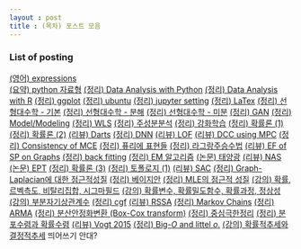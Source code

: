 ```yaml
---
layout : post 
title : (목차) 포스트 모음 
---
```


### List of posting

[(영어) expressions](https://miruetoto.github.io/2000-01-01-ENG/)<br/>
[(요약) python 자료형](
https://miruetoto.github.io/2000-01-01-PY/)
[(정리) Data Analysis with Python](https://miruetoto.github.io/2000-01-02-PYDATA/)
[(정리) Data Analysis with R](https://miruetoto.github.io/2000-01-02-RDATA/)
[(정리) ggplot](https://miruetoto.github.io/2000-01-03-GGPLOT/)
[(정리) ubuntu](https://miruetoto.github.io/2000-01-04-UBUNTU/)
[(정리) jupyter setting](https://miruetoto.github.io/2000-01-05-JUPYTER/)
[(정리) LaTex](https://miruetoto.github.io/2000-01-06-LaTeX/)
[(정리) 선형대수학 - 기본](https://miruetoto.github.io/2018-10-09-LA_basic/)
[(정리) 선형대수학 - 분해](https://miruetoto.github.io/2018-10-11-LA_decomp/)
[(정리) 선형대수학 - 미분](https://miruetoto.github.io/2018-10-12-LA_derivated/)
[(정리) GAN](https://miruetoto.github.io/2018-11-01-GAN/)
[(정리) Model/Modeling](https://miruetoto.github.io/2018-11-01-Modeling/)
[(정리) WLS](https://miruetoto.github.io/2018-11-01-WLS/)
[(정리) 주성분분석](https://miruetoto.github.io/2018-11-04-PCA/)
[(정리) 강화학습](https://miruetoto.github.io/2018-11-06-RL/)
[(정리) 확률론 (1)](https://miruetoto.github.io/2018-11-15-PROB1/)
[(정리) 확률론 (2)](https://miruetoto.github.io/2018-11-16-PROB2/)
[(리뷰) Darts](https://miruetoto.github.io/2019-02-08-Darts/)
[(정리) DNN](https://miruetoto.github.io/2019-02-13-DNN/)
[(리뷰) LOF](https://miruetoto.github.io/2019-03-21-LOF/)
[(리뷰) DCC using MPC](https://miruetoto.github.io/2019-04-02-MPC/)
[(정리) Consistency of MCE](https://miruetoto.github.io/2019-04-07-MCE/)
[(정리) 퓨리에 표현들](https://miruetoto.github.io/2019-04-16-FT/)
[(정리) 라그랑주승수법](https://miruetoto.github.io/2019-04-27-LAGRANGE/)
[(리뷰) EF of SP on Graphs](https://miruetoto.github.io/2019-05-20-EFSPG/)
[(정리) back fitting](https://miruetoto.github.io/2019-06-17-BCKF/)
[(정리) EM 알고리즘](https://miruetoto.github.io/2019-06-19-EM/)
[(논문) 태양광](https://miruetoto.github.io/2019-06-21-SPdata/)
[(리뷰) NAS](https://miruetoto.github.io/2019-06-22-NAS/)
[(논문) EPT](https://miruetoto.github.io/2019-07-22-EPT/)
[(정리) 확률론 (3)](https://miruetoto.github.io/2019-07-28-PROB3/)
[(정리) 토폴로지 (1)](https://miruetoto.github.io/2019-07-29-TPLG1/)
[(리뷰) SAC](https://miruetoto.github.io/2019-08-22-SAC/)
[(정리) Graph-Laplacian에 대한 점근적성질](https://miruetoto.github.io/2019-11-04-GLP/)
[(정리) 베이지안](https://miruetoto.github.io/2019-11-24-BYSN/)
[(정리) MLE의 점근적 성질](https://miruetoto.github.io/2019-12-07-FI/)
[(강의) 확률, 르벡측도, 비탈리집합, 시그마필드](https://miruetoto.github.io/2020-03-12-TS1/)
[(강의) 확률변수, 확률밀도함수, 확률과정, 정상성](https://miruetoto.github.io/2020-03-18-TS2/)
[(강의) 부분자기상관계수](https://miruetoto.github.io/2020-04-12-PACF/)
[(정리) cgf](https://miruetoto.github.io/2020-04-14-CGF/)
[(리뷰) RSSA](https://miruetoto.github.io/2020-04-14-RSSA/)
[(정리) Markov Chains](https://miruetoto.github.io/2020-04-17-MARKOV/)
[(정리) ARMA](https://miruetoto.github.io/2020-04-21-ARMA/)
[(정리) 분산안정화변환 (Box-Cox transform)](https://miruetoto.github.io/2020-05-03-BOX_COX/)
[(정리) 중심극한정리](https://miruetoto.github.io/2020-05-10-MS_CH5(1)/)
[(정리) 분포수렴과 확률수렴](https://miruetoto.github.io/2020-05-14-MS_CH5(2)/)
[(리뷰) Vogt 2015](https://github.com/miruetoto/miruetoto.github.io/blob/master/_posts2/2020-05-31-Vogt2015/vogt2015.pdf)
[(정리) Big-$O$ and littel $o$.](
https://github.com/miruetoto/miruetoto.github.io/blob/master/_posts2/2020-06-01-BigO/BigO.pdf)
[(강의) 확률적추세와 결정적추세](
https://github.com/miruetoto/miruetoto.github.io/blob/master/_posts2/2020-06-03-ts12week/ts12week.pdf)
띄어쓰기 안대?